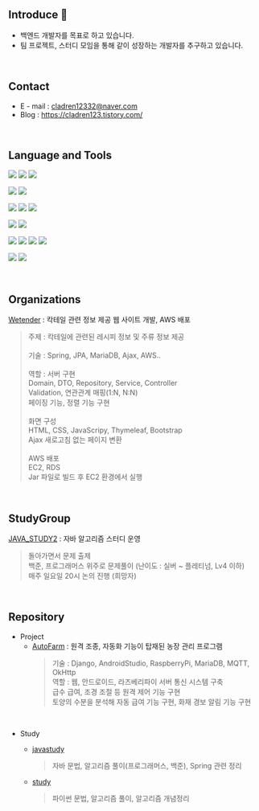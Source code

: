 ## Introduce 👋
* 백엔드 개발자를 목표로 하고 있습니다.
* 팀 프로젝트, 스터디 모임을 통해 같이 성장하는 개발자를 추구하고 있습니다.

<br>

## Contact
* E - mail : cladren12332@naver.com
* Blog     : https://cladren123.tistory.com/ <br>
            

<br>



## Language and Tools
<img src="https://img.shields.io/badge/Java-007396?style=for-the-badge&logo=Java&logoColor=white"/></a>
<img src="https://img.shields.io/badge/Python-3766AB?style=for-the-badge&logo=Python&logoColor=white"/></a>
<img src="https://img.shields.io/badge/C++-00599C?style=for-the-badge&logo=C++&logoColor=white"/></a>

<img src="https://img.shields.io/badge/MySQL-4479A1?style=for-the-badge&logo=MySQL&logoColor=white"/></a>
<img src="https://img.shields.io/badge/MariaDB-003545?style=for-the-badge&logo=MariaDB&logoColor=white"/></a>

<img src="https://img.shields.io/badge/Spring-6DB33F?style=for-the-badge&logo=Spring&logoColor=white"/></a>
<img src="https://img.shields.io/badge/SpringBoot-6DB33F?style=for-the-badge&logo=SpringBoot&logoColor=white"/></a>
<img src="https://img.shields.io/badge/Django-092E20?style=for-the-badge&logo=Django&logoColor=white"/></a>

<img src="https://img.shields.io/badge/RaspberryPi-A22846?style=for-the-badge&logo=RaspberryPi&logoColor=white"/></a>
<img src="https://img.shields.io/badge/Arduino-00979D?style=for-the-badge&logo=Arduino&logoColor=white"/></a>

<img src="https://img.shields.io/badge/HTML-E34F26?style=for-the-badge&logo=HTML&logoColor=white"/></a>
<img src="https://img.shields.io/badge/CSS-F43059?style=for-the-badge&logo=CSS&logoColor=white"/></a>
<img src="https://img.shields.io/badge/JavaScript-F7DF1E?style=for-the-badge&logo=JavaScript&logoColor=white"/></a>
<img src="https://img.shields.io/badge/Bootstrap-7952B3?style=for-the-badge&logo=Bootstrap&logoColor=white"/></a>

<img src="https://img.shields.io/badge/Github-181717?style=for-the-badge&logo=Github&logoColor=white"/></a>
<img src="https://img.shields.io/badge/Notion-000000?style=for-the-badge&logo=Notion&logoColor=white"/></a>

<br>



## Organizations
[Wetender](https://github.com/we-tender) : 칵테일 관련 정보 제공 웹 사이트 개발, AWS 배포
> 주제 : 칵테일에 관련된 레시피 정보 및 주류 정보 제공 <br> <br>
> 기술 : Spring, JPA, MariaDB, Ajax, AWS..  <br> <br>
> 역할 : 서버 구현 <br>
>        Domain, DTO, Repository, Service, Controller <br>
>        Validation, 연관관계 매핑(1:N, N:N) <br>
>        페이징 기능, 정렬 기능 구현 <br> <br>
>        화면 구성 <br>
>        HTML, CSS, JavaScripy, Thymeleaf, Bootstrap <br>
>        Ajax 새로고침 없는 페이지 변환 <br> <br>
>        AWS 배포 <br>
>        EC2, RDS <br>
>        Jar 파일로 빌드 후 EC2 환경에서 실행 <br>



<br>



## StudyGroup
[JAVA_STUDY2](https://github.com/cladren123/JAVA_STUDY2) : 자바 알고리즘 스터디 운영
> 돌아가면서 문제 출제 <br>
> 백준, 프로그래머스 위주로 문제풀이 (난이도 : 실버 ~ 플레티넘, Lv4 이하) <br>
> 매주 일요일 20시 논의 진행 (희망자)

<br>



## Repository
* Project <br>
  * [AutoFarm](https://github.com/cladren123/AutoFarm) : 원격 조종, 자동화 기능이 탑재된 농장 관리 프로그램 <br>
    > 기술 : Django, AndroidStudio, RaspberryPi, MariaDB, MQTT, OkHttp <br>
    > 역할 : 웹, 안드로이드, 라즈베리파이 서버 통신 시스템 구축 <br>
             급수 급여, 조경 조절 등 원격 제어 기능 구현 <br>
             토양의 수분을 분석해 자동 급여 기능 구현, 화재 경보 알림 기능 구현
             
<br>             
             
* Study <br>
  * [javastudy](https://github.com/cladren123/javastudy) <br>
    > 자바 문법, 알고리즘 풀이(프로그래머스, 백준), Spring 관련 정리

  * [study](https://github.com/cladren123/study)
    > 파이썬 문법, 알고리즘 풀이, 알고리즘 개념정리
  




<br>

<!--
**cladren123/cladren123** is a ✨ _special_ ✨ repository because its `README.md` (this file) appears on your GitHub profile.

Here are some ideas to get you started:

- 🔭 I’m currently working on ...
- 🌱 I’m currently learning ...
- 👯 I’m looking to collaborate on ...
- 🤔 I’m looking for help with ...
- 💬 Ask me about ...
- 📫 How to reach me: ...
- 😄 Pronouns: ...
- ⚡ Fun fact: ...
-->
